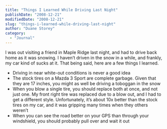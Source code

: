 ```yaml
---
title: "Things I Learned While Driving Last Night"
publishDate: "2008-12-21"
modifiedDate: "2008-12-21"
slug: "things-i-learned-while-driving-last-night"
author: "Duane Storey"
category:
  - "Journal"
---
```


I was out visiting a friend in Maple Ridge last night, and had to drive back home as it was snowing. I haven’t driven in the snow in a while, and frankly, my car kind of sucks at it. That being said, here are a few things I learned.

- Driving in near white-out conditions is never a good idea
- The stock tires on a Mazda 3 Sport are complete garbage. Given that they are 17 inches, you might as well be driving a toboggan in the snow
- When you blow a single tire, you should replace both at once, and not just one. My front right tire was replaced due to a blow out, and I had to get a different style. Unfortunately, it’s about 10x better than the stock tires on my car, and it was gripping many times when they others weren’t
- When you can see the road better on your GPS than through your windshield, you should probably pull over and wait it out